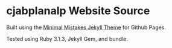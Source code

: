 # cjabplanalp Website Source

Built using the [Minimal Mistakes Jekyll Theme](https://github.com/mmistakes/mm-github-pages-starter) for Github Pages.

Tested using Ruby 3.1.3, Jekyll Gem, and bundle.

